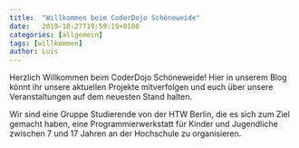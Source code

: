 ```yaml
---
title:  "Willkommen beim CoderDojo Schöneweide"
date:   2019-10-27T19:59:19+0100
categories: [allgemein]
tags: [willkommen]
author: Luis
---
```

Herzlich Willkommen beim CoderDojo Schöneweide! Hier in unserem Blog könnt ihr unsere aktuellen Projekte mitverfolgen und euch über unsere Veranstaltungen auf dem neuesten Stand halten.

Wir sind eine Gruppe Studierende von der HTW Berlin, die es sich zum Ziel gemacht haben, eine Programmierwerkstatt für Kinder und Jugendliche zwischen 7 und 17 Jahren an der Hochschule zu organisieren.

